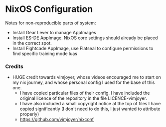# NixOS Configuration

Notes for non-reproducible parts of system:
* Install Gear Lever to manage AppImages  
* Install ES-DE AppImage. NixOS core settings should already be placed in the correct spot.  
* Install Fightcade AppImage, use Flatseal to configure permissions to find specific training mode luas  


### Credits

* HUGE credit towards vimjoyer, whose videos encouraged me to start on my nix journey, and whose personal config I used for the base of this one.
    * I have copied particular files of their config. I have included the original licence of the repository in the file LICENCE-vimjoyer.  
    * I have also included a small copyright notice at the top of files I have copied significantly (I don't need to do this, I just wanted to attribute properly)  
    * https://github.com/vimjoyer/nixconf